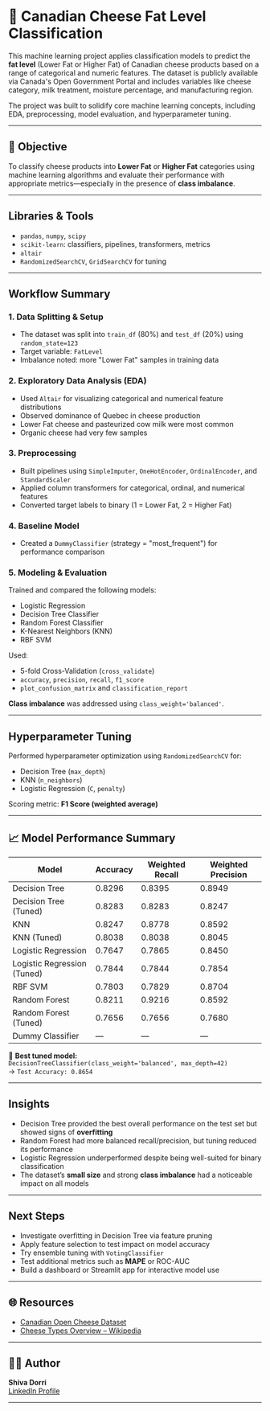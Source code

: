 # 🧀 Canadian Cheese Fat Level Classification

This machine learning project applies classification models to predict the **fat level** (Lower Fat or Higher Fat) of Canadian cheese products based on a range of categorical and numeric features. The dataset is publicly available via Canada's Open Government Portal and includes variables like cheese category, milk treatment, moisture percentage, and manufacturing region.

The project was built to solidify core machine learning concepts, including EDA, preprocessing, model evaluation, and hyperparameter tuning.

---

## 🎯 Objective

To classify cheese products into **Lower Fat** or **Higher Fat** categories using machine learning algorithms and evaluate their performance with appropriate metrics—especially in the presence of **class imbalance**.

---

##  Libraries & Tools

- `pandas`, `numpy`, `scipy`
- `scikit-learn`: classifiers, pipelines, transformers, metrics
- `altair`
- `RandomizedSearchCV`, `GridSearchCV` for tuning

---

##  Workflow Summary

### 1. Data Splitting & Setup
- The dataset was split into `train_df` (80%) and `test_df` (20%) using `random_state=123`
- Target variable: `FatLevel`
- Imbalance noted: more "Lower Fat" samples in training data

###  2. Exploratory Data Analysis (EDA)
- Used `Altair` for visualizing categorical and numerical feature distributions
- Observed dominance of Quebec in cheese production
- Lower Fat cheese and pasteurized cow milk were most common
- Organic cheese had very few samples

###  3. Preprocessing
- Built pipelines using `SimpleImputer`, `OneHotEncoder`, `OrdinalEncoder`, and `StandardScaler`
- Applied column transformers for categorical, ordinal, and numerical features
- Converted target labels to binary (1 = Lower Fat, 2 = Higher Fat)

###  4. Baseline Model
- Created a `DummyClassifier` (strategy = "most_frequent") for performance comparison

###  5. Modeling & Evaluation
Trained and compared the following models:
- Logistic Regression
- Decision Tree Classifier
- Random Forest Classifier
- K-Nearest Neighbors (KNN)
- RBF SVM

Used:
- 5-fold Cross-Validation (`cross_validate`)
- `accuracy`, `precision`, `recall`, `f1_score`
- `plot_confusion_matrix` and `classification_report`

**Class imbalance** was addressed using `class_weight='balanced'`.

---

##  Hyperparameter Tuning

Performed hyperparameter optimization using `RandomizedSearchCV` for:
- Decision Tree (`max_depth`)
- KNN (`n_neighbors`)
- Logistic Regression (`C`, `penalty`)

Scoring metric: **F1 Score (weighted average)**

---

## 📈 Model Performance Summary

| Model                        | Accuracy | Weighted Recall | Weighted Precision |
|-----------------------------|----------|------------------|--------------------|
| Decision Tree               | 0.8296   | 0.8395           | 0.8949             |
| Decision Tree (Tuned)       | 0.8283   | 0.8283           | 0.8247             |
| KNN                         | 0.8247   | 0.8778           | 0.8592             |
| KNN (Tuned)                 | 0.8038   | 0.8038           | 0.8045             |
| Logistic Regression         | 0.7647   | 0.7865           | 0.8450             |
| Logistic Regression (Tuned) | 0.7844   | 0.7844           | 0.7854             |
| RBF SVM                     | 0.7803   | 0.7829           | 0.8704             |
| Random Forest               | 0.8211   | 0.9216           | 0.8592             |
| Random Forest (Tuned)       | 0.7656   | 0.7656           | 0.7680             |
| Dummy Classifier            | —        | —                | —                  |

📌 **Best tuned model:**  
`DecisionTreeClassifier(class_weight='balanced', max_depth=42)`  
→ `Test Accuracy: 0.8654`

---

##  Insights

- Decision Tree provided the best overall performance on the test set but showed signs of **overfitting**
- Random Forest had more balanced recall/precision, but tuning reduced its performance
- Logistic Regression underperformed despite being well-suited for binary classification
- The dataset’s **small size** and strong **class imbalance** had a noticeable impact on all models

---

##  Next Steps

- Investigate overfitting in Decision Tree via feature pruning
- Apply feature selection to test impact on model accuracy
- Try ensemble tuning with `VotingClassifier`
- Test additional metrics such as **MAPE** or ROC-AUC
- Build a dashboard or Streamlit app for interactive model use

---

## 🌐 Resources
- [Canadian Open Cheese Dataset](https://open.canada.ca/data/en/dataset)
- [Cheese Types Overview – Wikipedia](https://en.wikipedia.org/wiki/Canadian_cheese)

---

## 👩‍💻 Author

**Shiva Dorri**  
[LinkedIn Profile](https://linkedin.com/in/shiva-dorri)

---

